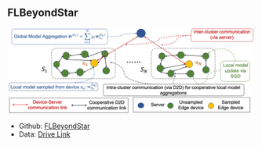 ## FLBeyondStar

![FLBeyondStar](FLBeyondStar.png)

- Github: [FLBeyondStar](https://github.com/shams-sam/FLBeyondStar)
- Data: [Drive Link](https://drive.google.com/drive/folders/143lXsQGXhfU3nrshyoBV2JUI0ScwsgM5?usp=sharing)